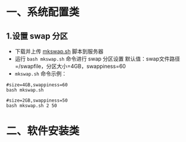 # 一、系统配置类
## 1.设置 swap 分区
- 下载并上传 [mkswap.sh](./common/mkswap.sh) 脚本到服务器
- 运行 `bash mkswap.sh` 命令进行 swap 分区设置
默认值：swap文件路径=/swapfile，分区大小=4GB，swappiness=60
- `mkswap.sh` 命令示例：
```
#size=4GB,swappiness=60
bash mkswap.sh

#size=2GB,swappiness=50
bash mkswap.sh 2 50
```

# 二、软件安装类